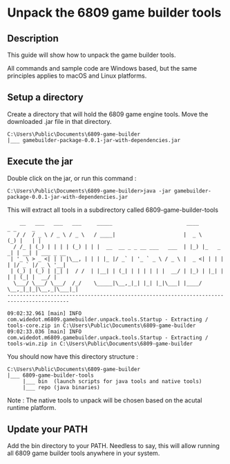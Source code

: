 # Unpack the 6809 game builder tools
## Description
This guide will show how to unpack the game builder tools.

All commands and sample code are Windows based, but the same principles applies to macOS and Linux platforms.

## Setup a directory
Create a directory that will hold the 6809 game engine tools.
Move the downloaded .jar file in that directory.

    C:\Users\Public\Documents\6809-game-builder
    |___ gamebuilder-package-0.0.1-jar-with-dependencies.jar

## Execute the jar
Double click on the jar, or run this command :

    C:\Users\Public\Documents\6809-game-builder>java -jar gamebuilder-package-0.0.1-jar-with-dependencies.jar

This will extract all tools in a subdirectory called 6809-game-builder-tools

        __   ___   ___   ___     _____                        ____        _ _     _
       / /  / _ \ / _ \ / _ \   / ____|                      |  _ \      (_) |   | |
      / /_ | (_) | | | | (_) | | |  __  __ _ _ __ ___   ___  | |_) |_   _ _| | __| | ___ _ __
     | '_ \ > _ <| | | |\__, | | | |_ |/ _` | '_ ` _ \ / _ \ |  _ <| | | | | |/ _` |/ _ \ '__|
     | (_) | (_) | |_| |  / /  | |__| | (_| | | | | | |  __/ | |_) | |_| | | | (_| |  __/ |
      \___/ \___/ \___/  /_/    \_____|\__,_|_| |_| |_|\___| |____/ \__,_|_|_|\__,_|\___|_|
    ------------------------------------------------------------------------------------------
    
    09:02:32.961 [main] INFO com.widedot.m6809.gamebuilder.unpack.tools.Startup - Extracting /    tools-core.zip in C:\Users\Public\Documents\6809-game-builder
    09:02:33.036 [main] INFO com.widedot.m6809.gamebuilder.unpack.tools.Startup - Extracting /    tools-win.zip in C:\Users\Public\Documents\6809-game-builder

You should now have this directory structure :

    C:\Users\Public\Documents\6809-game-builder
    |___ 6809-game-builder-tools
         |___ bin  (launch scripts for java tools and native tools)
         |___ repo (java binaries)

Note : The native tools to unpack will be chosen based on the acutal runtime platform.

## Update your PATH

Add the bin directory to your PATH.
Needless to say, this will allow running all 6809 game builder tools anywhere in your system.





